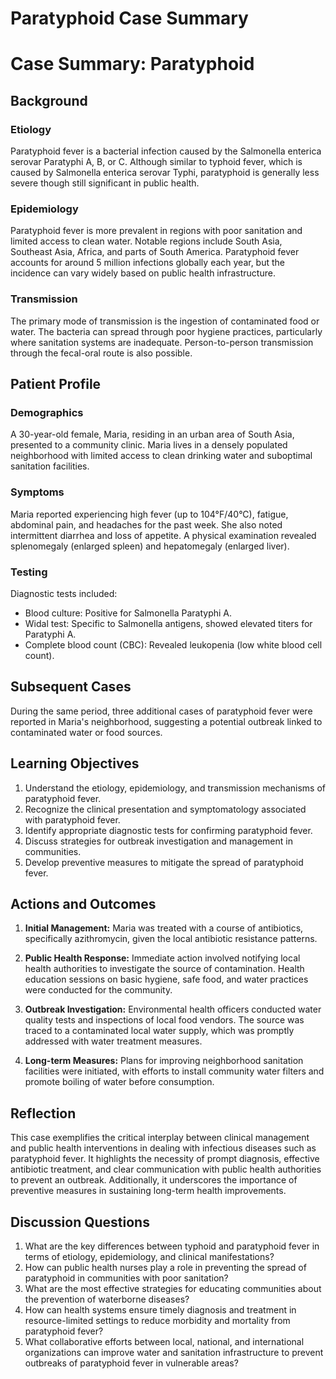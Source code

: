 # Paratyphoid Case Summary

# Case Summary: Paratyphoid

## Background

### Etiology
Paratyphoid fever is a bacterial infection caused by the Salmonella enterica serovar Paratyphi A, B, or C. Although similar to typhoid fever, which is caused by Salmonella enterica serovar Typhi, paratyphoid is generally less severe though still significant in public health.

### Epidemiology
Paratyphoid fever is more prevalent in regions with poor sanitation and limited access to clean water. Notable regions include South Asia, Southeast Asia, Africa, and parts of South America. Paratyphoid fever accounts for around 5 million infections globally each year, but the incidence can vary widely based on public health infrastructure.

### Transmission
The primary mode of transmission is the ingestion of contaminated food or water. The bacteria can spread through poor hygiene practices, particularly where sanitation systems are inadequate. Person-to-person transmission through the fecal-oral route is also possible.

## Patient Profile

### Demographics
A 30-year-old female, Maria, residing in an urban area of South Asia, presented to a community clinic. Maria lives in a densely populated neighborhood with limited access to clean drinking water and suboptimal sanitation facilities.

### Symptoms
Maria reported experiencing high fever (up to 104°F/40°C), fatigue, abdominal pain, and headaches for the past week. She also noted intermittent diarrhea and loss of appetite. A physical examination revealed splenomegaly (enlarged spleen) and hepatomegaly (enlarged liver).

### Testing
Diagnostic tests included:
- Blood culture: Positive for Salmonella Paratyphi A.
- Widal test: Specific to Salmonella antigens, showed elevated titers for Paratyphi A.
- Complete blood count (CBC): Revealed leukopenia (low white blood cell count).

## Subsequent Cases
During the same period, three additional cases of paratyphoid fever were reported in Maria's neighborhood, suggesting a potential outbreak linked to contaminated water or food sources.

## Learning Objectives
1. Understand the etiology, epidemiology, and transmission mechanisms of paratyphoid fever.
2. Recognize the clinical presentation and symptomatology associated with paratyphoid fever.
3. Identify appropriate diagnostic tests for confirming paratyphoid fever.
4. Discuss strategies for outbreak investigation and management in communities.
5. Develop preventive measures to mitigate the spread of paratyphoid fever.

## Actions and Outcomes
1. **Initial Management:** Maria was treated with a course of antibiotics, specifically azithromycin, given the local antibiotic resistance patterns.
   
2. **Public Health Response:** Immediate action involved notifying local health authorities to investigate the source of contamination. Health education sessions on basic hygiene, safe food, and water practices were conducted for the community.

3. **Outbreak Investigation:** Environmental health officers conducted water quality tests and inspections of local food vendors. The source was traced to a contaminated local water supply, which was promptly addressed with water treatment measures.

4. **Long-term Measures:** Plans for improving neighborhood sanitation facilities were initiated, with efforts to install community water filters and promote boiling of water before consumption.

## Reflection
This case exemplifies the critical interplay between clinical management and public health interventions in dealing with infectious diseases such as paratyphoid fever. It highlights the necessity of prompt diagnosis, effective antibiotic treatment, and clear communication with public health authorities to prevent an outbreak. Additionally, it underscores the importance of preventive measures in sustaining long-term health improvements.

## Discussion Questions
1. What are the key differences between typhoid and paratyphoid fever in terms of etiology, epidemiology, and clinical manifestations?
2. How can public health nurses play a role in preventing the spread of paratyphoid in communities with poor sanitation?
3. What are the most effective strategies for educating communities about the prevention of waterborne diseases?
4. How can health systems ensure timely diagnosis and treatment in resource-limited settings to reduce morbidity and mortality from paratyphoid fever?
5. What collaborative efforts between local, national, and international organizations can improve water and sanitation infrastructure to prevent outbreaks of paratyphoid fever in vulnerable areas?

